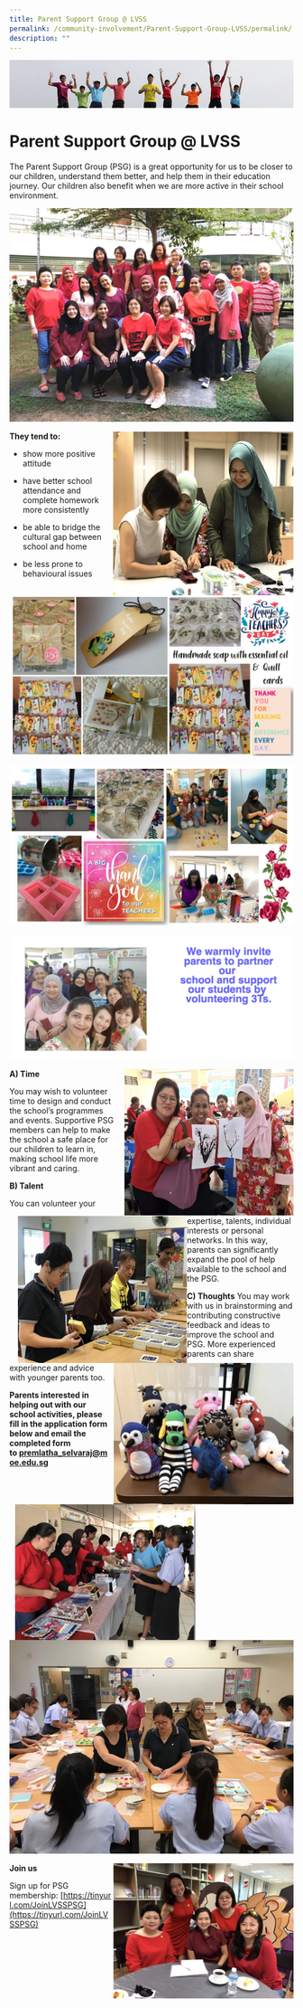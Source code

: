 ```yaml
---
title: Parent Support Group @ LVSS
permalink: /community-involvement/Parent-Support-Group-LVSS/permalink/
description: ""
---
```

![](/images/Banner.jpg)

Parent Support Group @ LVSS
===========================

The Parent Support Group (PSG) is a great opportunity for us to be closer to our children, understand them better, and help them in their education journey. Our children also benefit when we are more active in their school environment.

![](/images/PSG.jpeg)


<img src="/images/PSG.png" style="width:320px;height:290px;margin-left:15px;" align = "right">

**They tend to:**
  
*   show more positive attitude  
    
*   have better school attendance and complete homework more consistently  
    
*   be able to bridge the cultural gap between school and home  
    
*   be less prone to behavioural issues

![](/images/PSG1.jpeg)

![](/images/PSG2.jpeg)

![](/images/PSG3.png)


<img src="/images/PSG4.png" style="width:300px;height:260px;margin-left:15px;" align = "right">

**A) Time**

You may wish to volunteer time to design and conduct the school’s programmes and events. Supportive PSG members can help to make the school a safe place for our children to learn in, making school life more vibrant and caring.


<img src="/images/PSG5.png" style="width:300px;height:260px;margin-left:15px;" align = "left">

**B) Talent**

You can volunteer your expertise, talents, individual interests or personal networks. In this way, parents can significantly expand the pool of help available to the school and the PSG.




<img src="/images/PSG6.png" style="width:320px;height:250px;margin-left:10px;" align = "right">


**C) Thoughts**
You may work with us in brainstorming and contributing constructive feedback and ideas to improve the school and PSG. More experienced parents can share experience and advice with younger parents too.





<img src="/images/PSG7.png" style="width:320px;height:240px;margin-left:10px;" align = "left">

****Parents interested in helping out with our school activities, please fill in the application form below and email the completed form to [premlatha\_selvaraj@moe.edu.sg](mailto:premlatha_selvaraj@moe.edu.sg)****


![](/images/PSG8.jpeg)


<img src="/images/PSG9.png" style="width:320px;height:240px;margin-left:1px;" align = "right">

**Join us**

Sign up for PSG membership: [https://tinyurl.com/JoinLVSSPSG](https://tinyurl.com/JoinLVSSPSG)